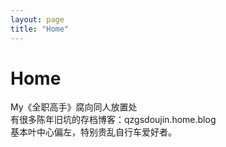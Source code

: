 ```yaml
---
layout: page
title: "Home"
---
```


# Home  
My《全职高手》腐向同人放置处  
有很多陈年旧坑的存档博客：qzgsdoujin.home.blog  
基本叶中心偏左，特别贵乱自行车爱好者。  
